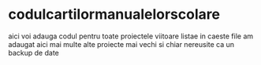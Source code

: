 # codulcartilormanualelorscolare
aici voi adauga codul pentru toate proiectele viitoare listae in caeste file 
am adaugat aici mai multe alte proiecte mai vechi si chiar nereusite ca un backup de date 

